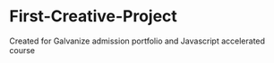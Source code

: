# First-Creative-Project
Created for Galvanize admission portfolio and Javascript accelerated course
